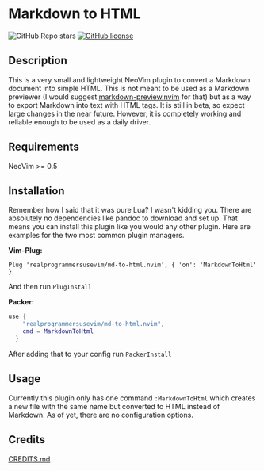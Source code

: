 # Markdown to HTML

![GitHub Repo stars](https://img.shields.io/github/stars/realprogrammersusevim/md-to-html.nvim?style=for-the-badge)
[![GitHub license](https://img.shields.io/github/license/realprogrammersusevim/md-to-html.nvim?style=for-the-badge)](https://github.com/realprogrammersusevim/md-to-html.nvim/blob/main/LICENSE)

## Description

This is a very small and lightweight NeoVim plugin to convert a Markdown document into simple HTML. This is not meant to be used as a Markdown previewer (I would suggest [markdown-preview.nvim](https://github.com/iamcco/markdown-preview.nvim) for that) but  as a way to export Markdown into text with HTML tags. It is still in beta, so expect large changes in the near future. However, it is completely working and reliable enough to be used as a daily driver.

## Requirements

NeoVim >= 0.5

## Installation

Remember how I said that it was pure Lua? I wasn't kidding you. There are absolutely no dependencies like pandoc to download and set up. That means you can install this plugin like you would any other plugin. Here are examples for the two most common plugin managers.

**Vim-Plug:**

```vim
Plug 'realprogrammersusevim/md-to-html.nvim', { 'on': 'MarkdownToHtml' }
```

And then run `PlugInstall`

**Packer:**

```lua
use {
    "realprogrammersusevim/md-to-html.nvim",
    cmd = MarkdownToHtml
  }
```

After adding that to your config run `PackerInstall`

## Usage

Currently this plugin only has one command `:MarkdownToHtml` which creates a new file with the same name but converted to HTML instead of Markdown. As of yet, there are no configuration options.

## Credits

[CREDITS.md](https://github.com/realprogrammersusevim/md-to-html.nvim/blob/main/CREDITS.md)
